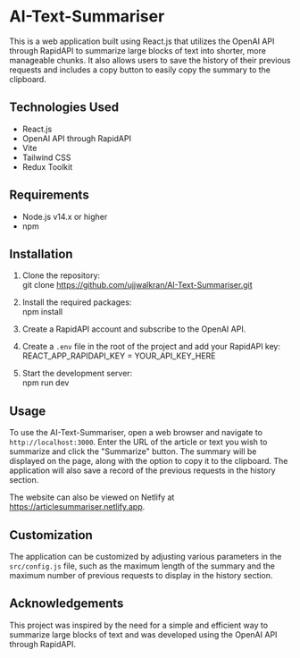 # AI-Text-Summariser

This is a web application built using React.js that utilizes the OpenAI API through RapidAPI to summarize large blocks of text into shorter, more manageable chunks. It also allows users to save the history of their previous requests and includes a copy button to easily copy the summary to the clipboard. 


## Technologies Used

- React.js
- OpenAI API through RapidAPI
- Vite
- Tailwind CSS
- Redux Toolkit


## Requirements

- Node.js v14.x or higher
- npm


## Installation

1. Clone the repository:<br/>
   git clone https://github.com/ujjwalkran/AI-Text-Summariser.git
 
2. Install the required packages: <br/>
   npm install

3. Create a RapidAPI account and subscribe to the OpenAI API.
4. Create a `.env` file in the root of the project and add your RapidAPI key:<br/>
   REACT_APP_RAPIDAPI_KEY = YOUR_API_KEY_HERE
   
5. Start the development server:<br/>
   npm run dev


## Usage

To use the AI-Text-Summariser, open a web browser and navigate to `http://localhost:3000`. Enter the URL of the article or text you wish to summarize and click the "Summarize" button. The summary will be displayed on the page, along with the option to copy it to the clipboard. The application will also save a record of the previous requests in the history section.

The website can also be viewed on Netlify at https://articlesummariser.netlify.app.


## Customization

The application can be customized by adjusting various parameters in the `src/config.js` file, such as the maximum length of the summary and the maximum number of previous requests to display in the history section.


## Acknowledgements

This project was inspired by the need for a simple and efficient way to summarize large blocks of text and was developed using the OpenAI API through RapidAPI.




